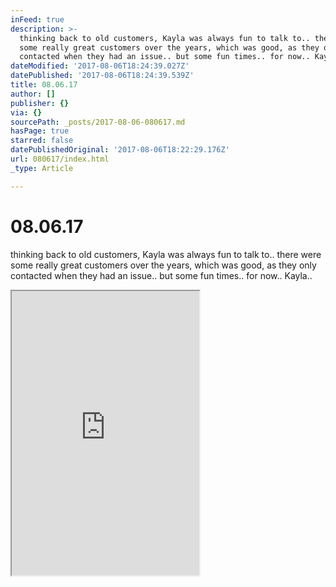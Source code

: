 ```yaml
---
inFeed: true
description: >-
  thinking back to old customers, Kayla was always fun to talk to.. there were
  some really great customers over the years, which was good, as they only
  contacted when they had an issue.. but some fun times.. for now.. Kayla..
dateModified: '2017-08-06T18:24:39.027Z'
datePublished: '2017-08-06T18:24:39.539Z'
title: 08.06.17
author: []
publisher: {}
via: {}
sourcePath: _posts/2017-08-06-080617.md
hasPage: true
starred: false
datePublishedOriginal: '2017-08-06T18:22:29.176Z'
url: 080617/index.html
_type: Article

---
```

# 08.06.17

thinking back to old customers, Kayla was always fun to talk to.. there were some really great customers over the years, which was good, as they only contacted when they had an issue.. but some fun times.. for now.. Kayla..

<iframe src="https://the-grid.github.io/ed-userhtml/?g=eJxd0N1qwzAMhuFbCYbusE7aFfZTd-xKgmartZkTGUle2N0vcw7Kdvry8CF0TleGCbslBY3ODH2_M13EdIvqzOOpN514ppzTfHNmJtM1_kEckLcg7J2JqkVerF32QnUOPlMNe0-TLRm-ke1b5ewa2h3frYWS_kNl8J9iD8en_vB8GoYHmMorVKXxd8IpV2wppoAjYwbF4K6QZcsSaRnXnQlnlbtuucp669_EWEhWeB_4SlIhN2YuZ7u95fIDO9ZnSw" height="455" style=""></iframe>